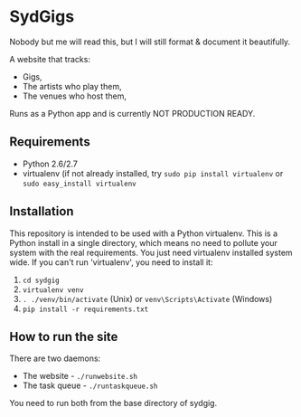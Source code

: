 SydGigs
=======

Nobody but me will read this, but I will still format & document it beautifully.

A website that tracks:

* Gigs,
* The artists who play them,
* The venues who host them,

Runs as a Python app and is currently NOT PRODUCTION READY.

Requirements
------------

* Python 2.6/2.7
* virtualenv (if not already installed, try `sudo pip install virtualenv` or `sudo easy_install virtualenv`

Installation
------------

This repository is intended to be used with a Python virtualenv. This is a Python install in a single directory, which means no need to pollute your system with the real requirements. You just need virtualenv installed system wide. If you can't run 'virtualenv', you need to install it:

1. `cd sydgig`
2. `virtualenv venv`
3. `. ./venv/bin/activate` (Unix) or `venv\Scripts\Activate` (Windows)
4. `pip install -r requirements.txt`

How to run the site
-------------------

There are two daemons:

* The website - `./runwebsite.sh`
* The task queue - `./runtaskqueue.sh`

You need to run both from the base directory of sydgig.
